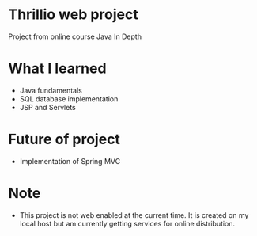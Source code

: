 # Thrillio web project
Project from online course Java In Depth

# What I learned
- Java fundamentals
- SQL database implementation
- JSP and Servlets

# Future of project
- Implementation of Spring MVC

# Note
- This project is not web enabled at the current time. It is created on my local host but am currently getting services for online distribution.
